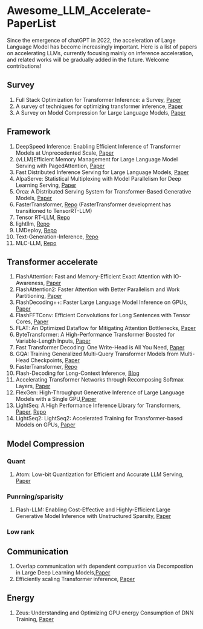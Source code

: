 # Awesome_LLM_Accelerate-PaperList
Since the emergence of chatGPT in 2022, the acceleration of Large Language Model has become increasingly important. Here is a list of papers on accelerating LLMs, currently focusing mainly on inference acceleration, and related works will be gradually added in the future. Welcome contributions!

## Survey
1. Full Stack Optimization for Transformer Inference: a Survey, [Paper](https://arxiv.org/pdf/2302.14017.pdf)
2. A survey of techniques for optimizing transformer inference, [Paper](https://www.sciencedirect.com/science/article/pii/S1383762123001698)
3. A Survey on Model Compression for Large Language Models, [Paper](https://arxiv.org/pdf/2308.07633.pdf)

## Framework
1. DeepSpeed Inference: Enabling Efficient Inference of Transformer Models at Unprecedented Scale, [Paper](https://export.arxiv.org/pdf/2207.00032.pdf)
2. (vLLM)Efficient Memory Management for Large Language Model Serving with PagedAttention, [Paper](https://arxiv.org/abs/2309.06180.pdf)
3. Fast Distributed Inference Serving for Large Language Models, [Paper](https://arxiv.org/pdf/2305.05920.pdf)
4. AlpaServe: Statistical Multiplexing with Model Parallelism for Deep Learning Serving, [Paper](https://arxiv.org/abs/2302.11665/pdf)
5. Orca: A Distributed Serving System for Transformer-Based Generative Models, [Paper](https://www.usenix.org/system/files/osdi22-yu.pdf)
6. FasterTransformer, [Repo](https://github.com/NVIDIA/FasterTransformer) (FasterTransformer development has transitioned to TensorRT-LLM)
7. Tensor RT-LLM, [Repo](https://github.com/NVIDIA/TensorRT-LLM)
8. lightllm, [Repo](https://github.com/ModelTC/lightllm)
9. LMDeploy, [Repo](https://github.com/InternLM/lmdeploy)
10. Text-Generation-Inference, [Repo](https://github.com/huggingface/text-generation-inference)
11. MLC-LLM, [Repo](https://github.com/mlc-ai/mlc-llm)
## Transformer accelerate
1. FlashAttention: Fast and Memory-Efficient Exact Attention with IO-Awareness, [Paper](https://arxiv.org/abs/2205.14135)
2. FlashAttention2: Faster Attention with Better Parallelism and Work Partitioning, [Paper](https://arxiv.org/abs/2307.08691)
3. FlashDecoding++: Faster Large Language Model Inference on GPUs, [Paper](https://arxiv.org/abs/2311.01282)
4. FlashFFTConv: Efficient Convolutions for Long Sentences with Tensor Cores, [Paper](https://arxiv.org/abs/2311.05908)
5. FLAT: An Optimized Dataflow for Mitigating Attention Bottlenecks, [Paper](https://arxiv.org/abs/2107.06419)
6. ByteTransformer: A High-Performance Transformer Boosted for Variable-Length Inputs, [Paper](https://arxiv.org/pdf/2210.03052.pdf)
7. Fast Transformer Decoding: One Write-Head is All You Need, [Paper](https://arxiv.org/abs/1911.02150)
8. GQA: Training Generalized Multi-Query Transformer Models from Multi-Head Checkpoints, [Paper](https://arxiv.org/pdf/2305.13245.pdf)
9. FasterTransformer, [Repo](https://github.com/NVIDIA/FasterTransformer)
10. Flash-Decoding for Long-Context Inference, [Blog](https://crfm.stanford.edu/2023/10/12/flashdecoding.html)
11. Accelerating Transformer Networks through Recomposing Softmax Layers, [Paper](https://ieeexplore.ieee.org/document/9975410/)
12. FlexGen: High-Throughput Generative Inference of Large Language Models with a Single GPU,[Paper](http://arxiv.org/abs/2303.06865)
13. LightSeq: A High Performance Inference Library for Transformers, [Paper](http://arxiv.org/abs/2010.13887), [Repo](https://github.com/bytedance/lightseq)
14. LightSeq2: LightSeq2: Accelerated Training for Transformer-based Models on GPUs, [Paper](https://arxiv.org/pdf/2110.05722.pdf)
## Model Compression
### Quant
1. Atom: Low-bit Quantization for Efficient and Accurate LLM Serving, [Paper](http://arxiv.org/abs/2310.19102)
### Punrning/sparisity
1. Flash-LLM: Enabling Cost-Effective and Highly-Efficient Large Generative Model Inference with Unstructured Sparsity, [Paper](https://arxiv.org/abs/2309.10285)
### Low rank
## Communication
1. Overlap communication with dependent compuation via Decompostion in Large Deep Learning Models,[Paper](https://dl.acm.org/doi/pdf/10.1145/3567955.3567959)
2. Efficiently scaling Transformer inference, [Paper](https://arxiv.org/abs/2211.05102)
## Energy
1. Zeus: Understanding and Optimizing GPU energy Consumption of DNN Training, [Paper](https://www.usenix.org/system/files/nsdi23-you.pdf)
